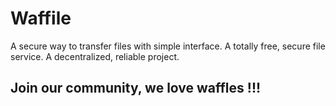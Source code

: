 # Waffile
A secure way to transfer files with simple interface.
A totally free, secure file service.
A decentralized, reliable project.
## Join our community, we love waffles !!!
